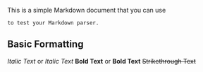 This is a simple Markdown document that you can use 

    to test your Markdown parser.

## Basic Formatting

*Italic Text* or _Italic Text_
**Bold Text** or __Bold Text__
~~Strikethrough Text~~

